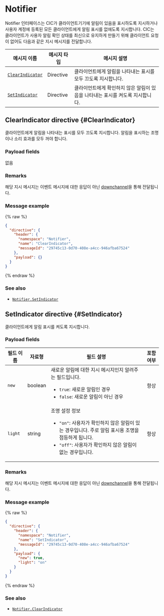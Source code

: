 # Notifier

Notifier 인터페이스는 CIC가 클라이언트기기에 알림이 있음을 표시하도록 지시하거나 사용자 계정에 등록된 모든 클라이언트에게 알림 표시를 없애도록 지시합니다. CIC는 클라이언트가 사용자 알림 확인 상태를 최신으로 유지하게 만들기 위해 클라이언트 요청이 없어도 다음과 같은 지시 메시지를 전달합니다.

| 메시지 이름         | 메시지 타입  | 메시지 설명                                   |
|------------------|-----------|---------------------------------------------|
| [`ClearIndicator`](#ClearIndicator)         | Directive | 클라이언트에게 알림을 나타내는 표시를 모두 끄도록 지시합니다. |
| [`SetIndicator`](#SetIndicator)             | Directive | 클라이언트에게 확인하지 않은 알림이 있음을 나타내는 표시를 켜도록 지시합니다. |

## ClearIndicator directive {#ClearIndicator}
클라이언트에게 알림을 나타내는 표시를 모두 끄도록 지시합니다. 알림을 표시하는 조명이나 소리 효과를 모두 꺼야 합니다.

### Payload fields
없음

### Remarks
해당 지시 메시지는 이벤트 메시지에 대한 응답이 아닌 [downchannel](/CIC/Guides/Interact_with_CIC.md#CreateConnection)을 통해 전달됩니다.

### Message example

{% raw %}

```json
{
  "directive": {
    "header": {
      "namespace": "Notifier",
      "name": "ClearIndicator",
      "messageId": "29745c13-0d70-408e-a4cc-946afba67524"
    },
    "payload": {}
  }
}
```

{% endraw %}

### See also
* [`Notifier.SetIndicator`](#SetIndicator)

## SetIndicator directive {#SetIndicator}
클라이언트에게 알림 표시를 켜도록 지시합니다.

### Payload fields
| 필드 이름       | 자료형    | 필드 설명                     | 포함 여부 |
|---------------|---------|-----------------------------|:---------:|
| `new`         | boolean | 새로운 알림에 대한 지시 메시지인지 알려주는 필드입니다. <ul><li><code>true</code>: 새로운 알림인 경우</li><li><code>false</code>: 새로운 알림이 아닌 경우</li></ul> | 항상    |
| `light`       | string  | 조명 설정 정보<ul><li><code>"on"</code>: 사용자가 확인하지 않은 알림이 있는 경우입니다. 주로 알림 표시용 조명을 점등하게 됩니다.</li><li><code>"off"</code>: 사용자가 확인하지 않은 알림이 없는 경우입니다.</li></ul> | 항상    |

### Remarks
해당 지시 메시지는 이벤트 메시지에 대한 응답이 아닌 [downchannel](/CIC/Guides/Interact_with_CIC.md#CreateConnection)을 통해 전달됩니다.

### Message example

{% raw %}

```json
{
  "directive": {
    "header": {
      "namespace": "Notifier",
      "name": "SetIndicator",
      "messageId": "29745c13-0d70-408e-a4cc-946afba67524"
    },
    "payload": {
      "new": true,
      "light": "on"
    }
  }
}
```

{% endraw %}

### See also
* [`Notifier.ClearIndicator`](#ClearIndicator)

